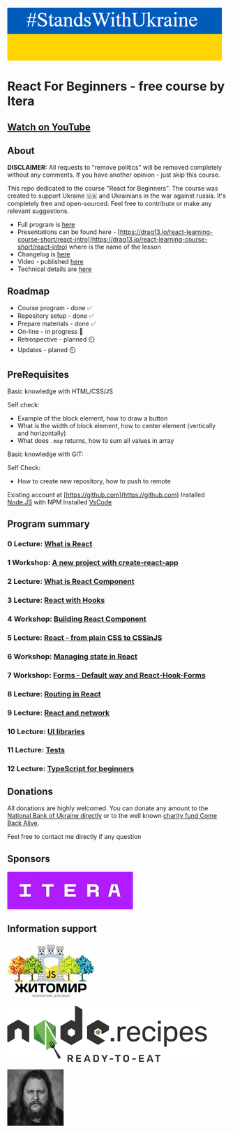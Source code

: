[![StandsWithUkraine](https://raw.githubusercontent.com/Drag13/drag13.github.io/development/swu.PNG)](https://savelife.in.ua/en/donate/)

# React For Beginners - free course by Itera

## [Watch on YouTube](https://www.youtube.com/channel/UCg-txtmOEQ8BniR8008O1mA)

## About

**DISCLAIMER:**
All requests to "remove politics" will be removed completely without any comments. If you have another opinion - just skip this course.

This repo dedicated to the course "React for Beginners". The course was created to support Ukraine 🇺🇦 and Ukrainians in the war against russia. It's completely free and open-sourced. Feel free to contribute or make any relevant suggestions.

- Full program is [here](PROGRAM.md)
- Presentations can be found here - [https://drag13.io/react-learning-course-short/react-intro](https://drag13.io/react-learning-course-short/react-intro) where is the name of the lesson
- Changelog is [here](CHANGELOG.md)
- Video - published [here](https://www.youtube.com/channel/UCg-txtmOEQ8BniR8008O1mA)
- Technical details are [here](devlog.md)

## Roadmap

* Course program                  - done ✅
* Repository setup                - done ✅
* Prepare materials               - done ✅
* On-line                         - in progress 🔨
* Retrospective                   - planned ⏲️
* Updates                         - planed ⏲️

## PreRequisites

Basic knowledge with HTML/CSS/JS

Self check:

- Example of the block element, how to draw a button
- What is the width of block element, how to center element (vertically and horizontally)
- What does `.map` returns, how to sum all values in array

Basic knowledge with GIT:

Self Check:

- How to create new repository, how to push to remote

Existing account at [https://github.com](https://github.com)
Installed [Node.JS](https://nodejs.org/en/) with NPM
Installed [VsCode](https://code.visualstudio.com/)

## Program summary

### 0 Lecture: [What is React](https://www.youtube.com/watch?v=fQ_UNyQBiqg)

### 1 Workshop: [A new project with create-react-app](https://www.youtube.com/watch?v=2r1TW9yPhlQ)

### 2 Lecture: [What is React Component](https://youtu.be/BPIeZqomYQw)

### 3 Lecture: [React with Hooks](https://youtu.be/6AHDZGumKZg)

### 4 Workshop: [Building React Component](https://drag13.io/react-learning-course-short/react-new-component)

### 5 Lecture: [React - from plain CSS to CSSinJS](https://www.youtube.com/watch?v=8al4xMhWWCE)

### 6 Workshop: [Managing state in React](https://youtu.be/2KTqbf31cLw)

### 7 Workshop: [Forms - Default way and React-Hook-Forms](https://drag13.io/react-learning-course-short/react-forms)

### 8 Lecture: [Routing in React](https://drag13.io/react-learning-course-short/react-router)

### 9 Lecture: [React and network](https://drag13.io/react-learning-course-short/react-network)

### 10 Lecture: [UI libraries](https://drag13.io/react-learning-course-short/react-ui-lib)

### 11 Lecture: [Tests](https://drag13.io/react-learning-course-short/react-testing)

### 12 Lecture: [TypeScript for beginners](https://youtu.be/ND-XaEQ4VSk)

## Donations

All donations are highly welcomed. You can donate any amount to the [National Bank of Ukraine directly](https://bank.gov.ua/en/news/all/natsionalniy-bank-vidkriv-spetsrahunok-dlya-zboru-koshtiv-na-potrebi-armiyi) or to the well known [charity fund Come Back Alive](https://www.comebackalive.in.ua/donate).

Feel free to contact me directly if any question

## Sponsors

[![](/presentations/shared/imgs/Itera-logo-white-fuchsia.jpg)](itera.com)

## Information support

[![beerjs](./presentations/shared/imgs/39900370_1138320566319759_9157901823137284096_n.jpg)](https://t.me/beerJSZhytomyr)

[![node.recipes](./presentations/shared/imgs/njsr.png)](http://node.recipes/)

[![Babich Lviv CSS](./presentations/shared/imgs/babich.jpg)](https://t.me/toisamyibabich)